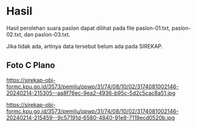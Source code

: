 # Hasil

Hasil perolehan suara paslon dapat dilihat pada file paslon-01.txt, paslon-02.txt, dan paslon-03.txt.

Jika tidak ada, artinya data tersebut belum ada pada SIREKAP.

## Foto C Plano

https://sirekap-obj-formc.kpu.go.id/3573/pemilu/ppwp/31/74/08/10/02/3174081002146-20240214-215305--aa8f76ec-9ea2-4936-b95c-5d2c5cac8a51.jpg

https://sirekap-obj-formc.kpu.go.id/3573/pemilu/ppwp/31/74/08/10/02/3174081002146-20240214-215459--9c57191d-6580-4840-91e8-7119ecd0520b.jpg
